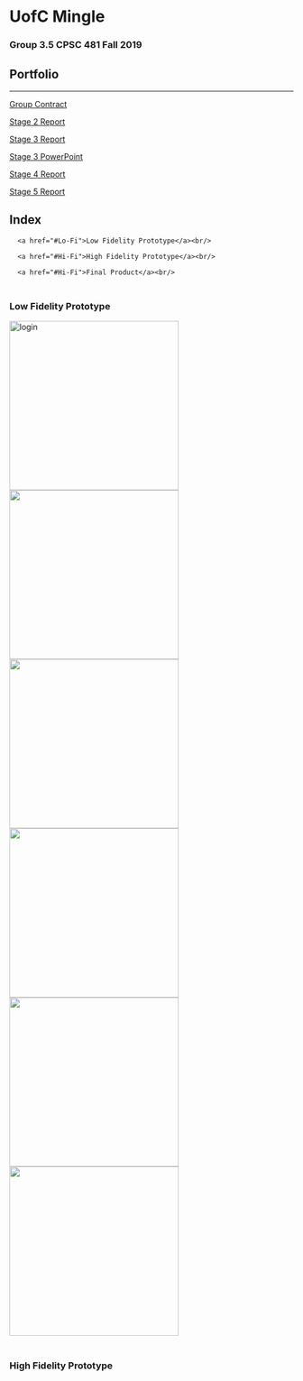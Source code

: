 # UofC Mingle
### Group 3.5 CPSC 481 Fall 2019
## Portfolio

---


[Group Contract](../pdf/TeamContract.pdf)
<a href="https://colin-lacey.github.io/UofC-Mingle/pdf/TeamContract.pdf"></a>

[Stage 2 Report](../pdf/report.pdf)
<a href="https://colin-lacey.github.io/UofC-Mingle/pdf/report.pdf"></a>

[Stage 3 Report](../pdf/report-3.pdf)
 <a href="https://colin-lacey.github.io/UofC-Mingle/pdf/report-3.pdf"></a>
 
 [Stage 3 PowerPoint](../pdf/ppt3.pptx)
 <a href="https://colin-lacey.github.io/UofC-Mingle/pdf/ppt3.pptx"></a>
 
 [Stage 4 Report](../pdf/report-4.pdf)
 <a href="https://colin-lacey.github.io/UofC-Mingle/pdf/report-4.pdf"></a>
 
 [Stage 5 Report](../pdf/report-5.pdf)
 <a href="https://colin-lacey.github.io/UofC-Mingle/pdf/report-5.pdf"></a>

## Index
<section>
  <nav id="nav">
      
      <a href="#Lo-Fi">Low Fidelity Prototype</a><br/>
      
      <a href="#Hi-Fi">High Fidelity Prototype</a><br/>
      
      <a href="#Hi-Fi">Final Product</a><br/>
      
  </nav>
</section>



<section id="Lo-Fi">
  <h3><br/>Low Fidelity Prototype</h3>
  <img src="https://colin-lacey.github.io/UofC-Mingle/images/login.jpg" width="300" alt="login">
  <img src="https://colin-lacey.github.io/UofC-Mingle/images/categories.jpg" width="300" alt="">
  <img src="https://colin-lacey.github.io/UofC-Mingle/images/scroll.jpg" width="300" alt="">
  <img src="https://colin-lacey.github.io/UofC-Mingle/images/clublisting.jpg" width="300" alt="">
  <img src="https://colin-lacey.github.io/UofC-Mingle/images/clubpage.jpg" width="300" alt="">
  <img src="https://colin-lacey.github.io/UofC-Mingle/images/map.jpg" width="300" alt="">
<section id="Hi-Fi">
  <h3><br/>High Fidelity Prototype</h3>
  
  

  

<section>
